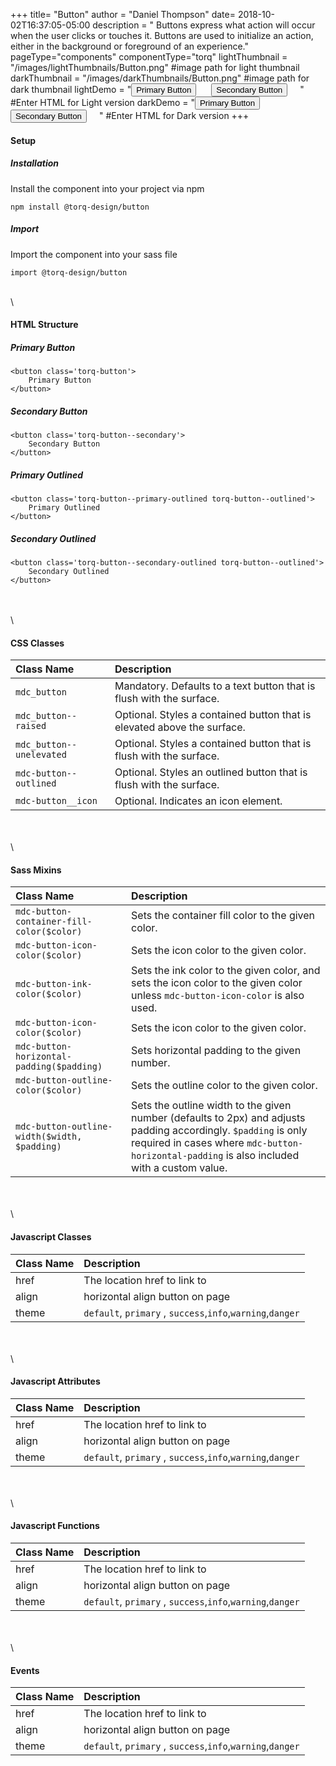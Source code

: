 +++
title= "Button"
author = "Daniel Thompson"
date= 2018-10-02T16:37:05-05:00
description = " Buttons express what action will occur when the user clicks or touches it. Buttons are used to initialize an action, either in the background or foreground of an experience."
pageType="components"
componentType="torq"
lightThumbnail = "/images/lightThumbnails/Button.png"  #image path for light thumbnail
darkThumbnail = "/images/darkThumbnails/Button.png"     #image path for dark thumbnail 
lightDemo = "<button class='torq-button' style ='margin-right:20px;'>Primary Button</button> <button class='torq-button--secondary' style ='margin-right:20px;'>Secondary Button</button>" #Enter HTML for Light version
darkDemo = "<button class='torq-button-dark' style ='margin-right:20px;'>Primary Button</button> <button class='torq-button-dark--secondary' style ='margin-right:20px;'>Secondary Button</button>" #Enter HTML for Dark version
+++



#### Setup

##### Installation
Install the component into your project via npm
    
    npm install @torq-design/button


##### Import
Import the component into your sass file 

    import @torq-design/button

\
\
#### HTML Structure 
##### Primary Button

    <button class='torq-button'>
        Primary Button
    </button>


##### Secondary Button

    <button class='torq-button--secondary'>
        Secondary Button
    </button>


##### Primary Outlined

    <button class='torq-button--primary-outlined torq-button--outlined'>
        Primary Outlined
    </button>


##### Secondary Outlined
    <button class='torq-button--secondary-outlined torq-button--outlined'>
        Secondary Outlined
    </button>
\
\
\



#### CSS Classes

| Class Name |  Description |
|:--|:--|
| `mdc_button`| Mandatory. Defaults to a text button that is flush with the surface. |
| `mdc_button--raised` |  Optional. Styles a contained button that is elevated above the surface. |
| `mdc_button--unelevated`| Optional. Styles a contained button that is flush with the surface. |
| `mdc-button--outlined`| Optional. Styles an outlined button that is flush with the surface. |
| `mdc-button__icon`| Optional. Indicates an icon element.|

\
\
\

#### Sass Mixins

| Class Name |  Description |
|:--|:--|
| `mdc-button-container-fill-color($color)`| Sets the container fill color to the given color.|
| `mdc-button-icon-color($color)`|  Sets the icon color to the given color.|
| `mdc-button-ink-color($color)` | Sets the ink color to the given color, and sets the icon color to the given color unless `mdc-button-icon-color` is also used. |
|`mdc-button-icon-color($color)`|  Sets the icon color to the given color.|
|`mdc-button-horizontal-padding($padding)`|  Sets horizontal padding to the given number.|
|`mdc-button-outline-color($color)`|  Sets the outline color to the given color.|
|`mdc-button-outline-width($width, $padding)`|  Sets the outline width to the given number (defaults to 2px) and adjusts padding accordingly. `$padding` is only required in cases where `mdc-button-horizontal-padding` is also included with a custom value.|


\
\
\

#### Javascript Classes

| Class Name |  Description |
|:--|:--|
| href | The location href to link to |
| align |  horizontal align button on page |
| theme | `default`, `primary` , `success`,`info`,`warning`,`danger` |

\
\
\

#### Javascript Attributes

| Class Name |  Description |
|:--|:--|
| href | The location href to link to |
| align |  horizontal align button on page |
| theme | `default`, `primary` , `success`,`info`,`warning`,`danger` |

\
\
\

#### Javascript Functions

| Class Name |  Description |
|:--|:--|
| href | The location href to link to |
| align |  horizontal align button on page |
| theme | `default`, `primary` , `success`,`info`,`warning`,`danger` |

\
\
\

#### Events
| Class Name |  Description |
|:--|:--|
| href | The location href to link to |
| align |  horizontal align button on page |
| theme | `default`, `primary` , `success`,`info`,`warning`,`danger` |